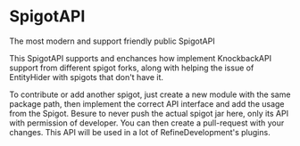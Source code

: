 # SpigotAPI
The most modern and support friendly public SpigotAPI

This SpigotAPI supports and enchances how implement KnockbackAPI support from different spigot forks, along with helping the issue of
EntityHider with spigots that don't have it.

To contribute or add another spigot, just create a new module with the same package path, then implement the correct API interface
and add the usage from the Spigot. Besure to never push the actual spigot jar here, only its API with permission of developer.
You can then create a pull-request with your changes. This API will be used in a lot of RefineDevelopment's plugins.
